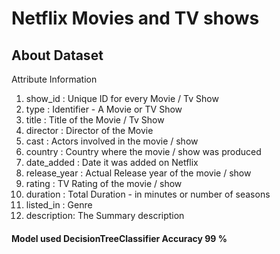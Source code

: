 # Netflix Movies and TV shows


## About Dataset

Attribute Information

1. show_id : Unique ID for every Movie / Tv Show
2. type : Identifier - A Movie or TV Show
3. title : Title of the Movie / Tv Show
4. director : Director of the Movie
5. cast : Actors involved in the movie / show
6. country : Country where the movie / show was produced
7. date_added : Date it was added on Netflix
8. release_year : Actual Release year of the movie / show
9. rating : TV Rating of the movie / show
10. duration : Total Duration - in minutes or number of seasons
11. listed_in : Genre
12. description: The Summary description

#### Model used DecisionTreeClassifier Accuracy 99 %
